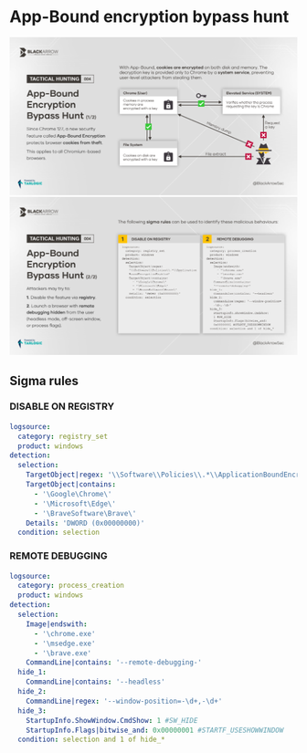 # App-Bound encryption bypass hunt

![Alt text](th_4_1.png)
![Alt text](th_4_2.png)

## Sigma rules

### DISABLE ON REGISTRY
```yaml
logsource:
  category: registry_set
  product: windows
detection:
  selection:
    TargetObject|regex: '\\Software\\Policies\\.*\\ApplicationBoundEncryptionEnabled'
    TargetObject|contains:
      - '\Google\Chrome\'
      - '\Microsoft\Edge\'
      - '\BraveSoftware\Brave\'
    Details: 'DWORD (0x00000000)'
  condition: selection
```

### REMOTE DEBUGGING
```yaml
logsource:
  category: process_creation
  product: windows
detection:
  selection:
    Image|endswith:
      - '\chrome.exe'
      - '\msedge.exe'
      - '\brave.exe'
    CommandLine|contains: '--remote-debugging-'
  hide_1:
    CommandLine|contains: '--headless'
  hide_2:
    CommandLine|regex: '--window-position=-\d+,-\d+'
  hide_3:
    StartupInfo.ShowWindow.CmdShow: 1 #SW_HIDE
    StartupInfo.Flags|bitwise_and: 0x00000001 #STARTF_USESHOWWINDOW
  condition: selection and 1 of hide_*
```